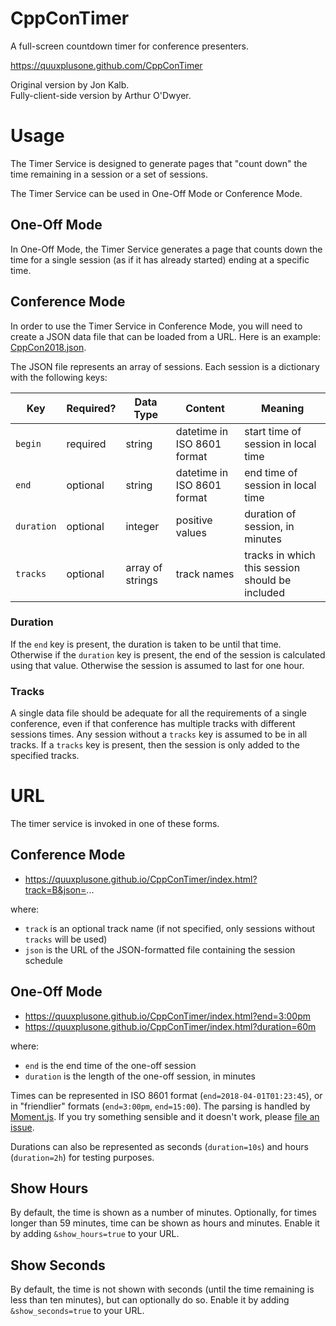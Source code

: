 # CppConTimer

A full-screen countdown timer for conference presenters.

https://quuxplusone.github.com/CppConTimer

Original version by Jon Kalb.  
Fully-client-side version by Arthur O'Dwyer.

# Usage

The Timer Service is designed to generate pages that "count down" the time
remaining in a session or a set of sessions.

The Timer Service can be used in One-Off Mode or Conference Mode.

## One-Off Mode

In One-Off Mode, the Timer Service generates a page that counts down the time
for a single session (as if it has already started) ending at a specific time.

## Conference Mode

In order to use the Timer Service in Conference Mode, you will need to create a
JSON data file that can be loaded from a URL. Here is an example: [CppCon2018.json](/CppCon2018.json).

The JSON file represents an array of sessions. Each session is a dictionary
with the following keys:

| Key        | Required? | Data Type        | Content                     | Meaning
|------------|-----------|------------------|-----------------------------|----------------
| `begin`    | required  | string           | datetime in ISO 8601 format | start time of session in local time
| `end`      | optional  | string           | datetime in ISO 8601 format | end time of session in local time
| `duration` | optional  | integer          | positive values             | duration of session, in minutes
| `tracks`   | optional  | array of strings | track names                 | tracks in which this session should be included

### Duration

If the `end` key is present, the duration is taken to be until that time.
Otherwise if the `duration` key is present, the end of the session is calculated
using that value. Otherwise the session is assumed to last for one hour.

### Tracks

A single data file should be adequate for all the requirements of a single conference,
even if that conference has multiple tracks with different sessions times. Any session
without a `tracks` key is assumed to be in all tracks. If a `tracks` key is present,
then the session is only added to the specified tracks.

# URL

The timer service is invoked in one of these forms.

## Conference Mode

- https://quuxplusone.github.io/CppConTimer/index.html?track=B&json=...

where:

- `track` is an optional track name (if not specified, only sessions without `tracks` will be used)
- `json` is the URL of the JSON-formatted file containing the session schedule

## One-Off Mode

- https://quuxplusone.github.io/CppConTimer/index.html?end=3:00pm
- https://quuxplusone.github.io/CppConTimer/index.html?duration=60m

where:

- `end` is the end time of the one-off session
- `duration` is the length of the one-off session, in minutes

Times can be represented in ISO 8601 format (`end=2018-04-01T01:23:45`), or in
"friendlier" formats (`end=3:00pm`, `end=15:00`).
The parsing is handled by [Moment.js](https://momentjs.com).
If you try something sensible and it doesn't work,
please [file an issue](https://github.com/Quuxplusone/CppConTimer/issues).

Durations can also be represented as seconds (`duration=10s`) and hours (`duration=2h`)
for testing purposes.

## Show Hours

By default, the time is shown as a number of minutes.
Optionally, for times longer than 59 minutes, time can be shown as hours and minutes.
Enable it by adding `&show_hours=true` to your URL.

## Show Seconds

By default, the time is not shown with seconds (until the time remaining is less
than ten minutes), but can optionally do so.
Enable it by adding `&show_seconds=true` to your URL.

